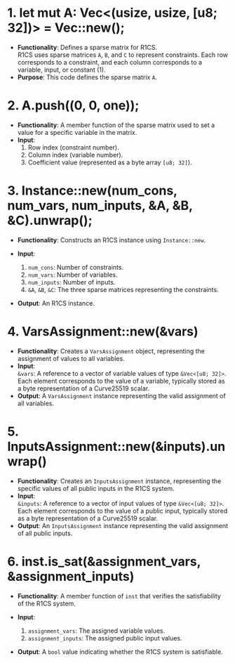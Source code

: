 # 1. let mut A: Vec<(usize, usize, [u8; 32])> = Vec::new();
- **Functionality**: Defines a sparse matrix for R1CS.  
  R1CS uses sparse matrices `A`, `B`, and `C` to represent constraints. Each row corresponds to a constraint, and each column corresponds to a variable, input, or constant (1).
- **Purpose**: This code defines the sparse matrix `A`.

# 2. A.push((0, 0, one));
- **Functionality**: A member function of the sparse matrix used to set a value for a specific variable in the matrix.
- **Input**:
  1. Row index (constraint number).
  2. Column index (variable number).
  3. Coefficient value (represented as a byte array `[u8; 32]`).

# 3. Instance::new(num_cons, num_vars, num_inputs, &A, &B, &C).unwrap();
- **Functionality**: Constructs an R1CS instance using `Instance::new`.
- **Input**:

  1. `num_cons`: Number of constraints.
  2. `num_vars`: Number of variables.
  3. `num_inputs`: Number of inputs.
  4. `&A`, `&B`, `&C`: The three sparse matrices representing the constraints.
- **Output**: An R1CS instance.

# 4. VarsAssignment::new(&vars)
- **Functionality**: Creates a `VarsAssignment` object, representing the assignment of values to all variables.
- **Input**:  
  `&vars`: A reference to a vector of variable values of type `&Vec<[u8; 32]>`. Each element corresponds to the value of a variable, typically stored as a byte representation of a Curve25519 scalar.
- **Output**: A `VarsAssignment` instance representing the valid assignment of all variables.

# 5. InputsAssignment::new(&inputs).unwrap()
- **Functionality**: Creates an `InputsAssignment` instance, representing the specific values of all public inputs in the R1CS system.
- **Input**:  
  `&inputs`: A reference to a vector of input values of type `&Vec<[u8; 32]>`. Each element corresponds to the value of a public input, typically stored as a byte representation of a Curve25519 scalar.
- **Output**: An `InputsAssignment` instance representing the valid assignment of all public inputs.

# 6. inst.is_sat(&assignment_vars, &assignment_inputs)
- **Functionality**: A member function of `inst` that verifies the satisfiability of the R1CS system.
- **Input**:

  1. `assignment_vars`: The assigned variable values.
  2. `assignment_inputs`: The assigned public input values.
- **Output**: A `bool` value indicating whether the R1CS system is satisfiable.